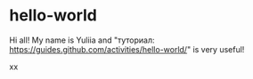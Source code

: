 # hello-world

Hi all!
My name is Yuliia and "туториал: https://guides.github.com/activities/hello-world/" is very useful!

xx
